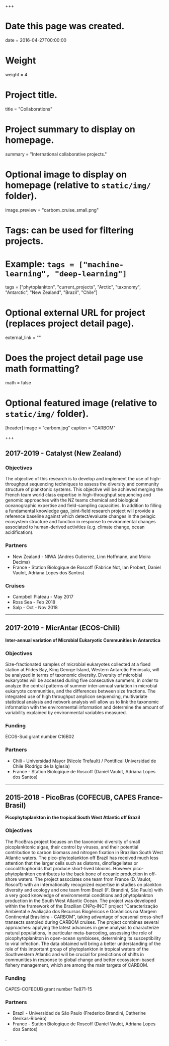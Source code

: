 +++
# Date this page was created.
date = 2016-04-27T00:00:00

# Weight
weight = 4

# Project title.
title = "Collaborations"

# Project summary to display on homepage.
summary = "International collaborative projects."

# Optional image to display on homepage (relative to `static/img/` folder).
image_preview = "carbom_cruise_small.png"

# Tags: can be used for filtering projects.
# Example: `tags = ["machine-learning", "deep-learning"]`
tags = ["phytoplankton", "current_projects", "Arctic", "taxonomy", "Antarctic", "New Zealand", "Brazil", "Chile"]

# Optional external URL for project (replaces project detail page).
external_link = ""

# Does the project detail page use math formatting?
math = false

# Optional featured image (relative to `static/img/` folder).
[header]
image = "carbom.jpg"
caption = "CARBOM"

+++

## 2017-2019 - Catalyst (New Zealand)

### Objectives
The objective of this research is to develop and implement the use of high-throughput sequencing techniques to assess the diversity and community structure of planktonic systems. This objective will be achieved merging the French team world class expertise in high-throughput sequencing and genomic approaches with the NZ teams chemical and biological oceanographic expertise and field-sampling capacities.
In addition to filling a fundamental knowledge gap, joint-field research project will provide a reference baseline against which detect/evaluate changes in the pelagic ecosystem structure and function in response to environmental changes associated to human-derived activities (e.g. climate change, ocean acidification).

### Partners
* New Zealand -  NIWA (Andres Gutierrez, Linn Hoffmann, and Moira Decima)
* France - Station Biologique de Roscoff (Fabrice Not, Ian Probert, Daniel Vaulot, Adriana Lopes dos Santos)

### Cruises
* Campbell Plateau - May 2017
* Ross Sea - Feb 2018
* Salp - Oct - Nov 2018

***

## 2017-2019 - MicrAntar (ECOS-Chili)
**Inter-annual variation of Microbial Eukaryotic Communities in Antarctica**

### Objectives
Size-fractionated samples of microbial eukaryotes collected at a fixed station at Fildes Bay, King George Island, Western Antarctic Peninsula, will be analyzed in terms of taxonomic diversity. Diversity of microbial eukaryotes will be accessed during five consecutive summers, in order to analyze the central patterns of summer inter-annual variation in microbial eukaryote communities, and the differences between size fractions. The integrated use of high throughput amplicon sequencing, multivariate statistical analysis and network analysis will allow us to link the taxonomic information with the environmental information and determine the amount of variability explained by environmental variables measured.

### Funding
ECOS-Sud grant number C16B02

### Partners
* Chili -  Universidad Mayor (Nicole Trefault) / Pontifical Universidad de Chile (Rodrigo de la Iglesia)
* France - Station Biologique de Roscoff (Daniel Vaulot, Adriana Lopes dos Santos)

***

## 2015-2018 - PicoBras (COFECUB, CAPES France- Brasil)
**Picophytoplankton in the tropical South West Atlantic off Brazil**

### Objectives
The PicoBras project focuses on the taxonomic diversity of small picoplanktonic algae, their control by viruses, and their potential contribution to carbon biomass and nitrogen fixation in Brazilian South West Atlantic waters. The pico-phytoplankton off Brazil has received much less attention that the larger cells such as diatoms, dinoflagellates or coccolithophorids that produce short-lived blooms.  However pico-phytoplankton contributes to the back bone of oceanic production in off-shore waters. The project associates one team from France (D. Vaulot, Roscoff) with an internationally recognized expertise in studies on plankton diversity and ecology and one team from Brazil (F. Brandini, São Paulo) with a very good knowledge of environmental conditions and phytoplankton production in the South West Atlantic Ocean.    The project was developed within the framework of the Brazilian CNPq-INCT project "Caracterização Ambiental e Avaliação dos Recursos Biogênicos e Oceânicos na Margem Continental Brasileira - CARBOM", taking advantage of seasonal cross-shelf transects sampled during CARBOM cruises.  The project  combines several approaches: applying the latest advances in gene analysis to characterize natural populations, in particular meta-barcoding, assessing the role of picophytoplankton in open-ocean symbioses, determining its susceptibility to viral infection. The data obtained will bring a better understanding of the role of this important group of phytoplankton in tropical waters of the Southwestern Atlantic and will be crucial for predictions of shifts in communities in response to global change and better ecosystem-based fishery management, which are among the main targets of CARBOM.

### Funding
CAPES-COFECUB grant number Te871-15

### Partners
* Brazil -  Universidad de São Paulo (Frederico Brandini, Catherine Gerikas-Ribeiro)
* France - Station Biologique de Roscoff (Daniel Vaulot, Adriana Lopes dos Santos)


.
